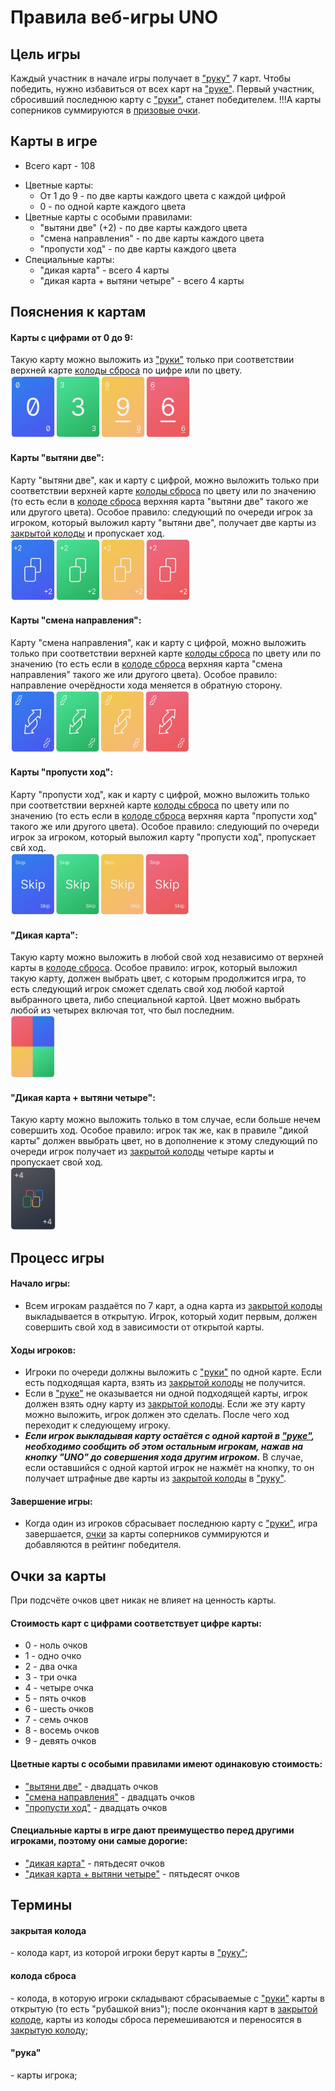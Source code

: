 # Правила веб-игры UNO

## Цель игры
Каждый участник в начале игры получает в ["руку"](#рука) 7 карт. Чтобы победить, нужно избавиться от всех карт на ["руке"](#рука). Первый участник, сбросивший последнюю карту с ["руки"](#рука), станет победителем. !!!А карты соперников суммируются в [призовые очки](#очки-за-карты).


## Карты в игре
* Всего карт - 108
<!-- Добавить картинки для карт? -->
<!-- Добавить плашки каждого цвета -->
* Цветные карты:
    * От 1 до 9 - по две карты каждого цвета с каждой цифрой
    * 0 - по одной карте каждого цвета
* Цветные карты с особыми правилами:
    * "вытяни две" (+2) - по две карты каждого цвета
    * "смена направления" - по две карты каждого цвета
    * "пропусти ход" - по две карты каждого цвета
* Специальные карты:
    * "дикая карта" - всего 4 карты
    * "дикая карта + вытяни четыре" - всего 4 карты


## Пояснения к картам
#### Карты с цифрами от 0 до 9:
Такую карту можно выложить из ["руки"](#рука) только при соответствии верхней карте [колоды сброса](#колода-сброса) по цифре или по цвету.<br>
<img src="./img/colors.jpg" height="100"><br>

#### Карты "вытяни две":
Карту "вытяни две", как и карту с цифрой, можно выложить только при соответствии верхней карте [колоды сброса](#колода-сброса) по цвету или по значению (то есть если в [колоде сброса](#колода-сброса) верхняя карта "вытяни две" такого же или другого цвета).
Особое правило: следующий по очереди игрок за игроком, который выложил карту "вытяни две", получает две карты из [закрытой колоды](#закрытая-колода) и пропускает ход.<br>
<img src="./img/draw-two.jpg" height="100"><br>

#### Карты "смена направления":
Карту "смена направления", как и карту с цифрой, можно выложить только при соответствии верхней карте [колоды сброса](#колода-сброса) по цвету или по значению (то есть если в [колоде сброса](#колода-сброса) верхняя карта "смена направления" такого же или другого цвета).
Особое правило: направление очерёдности хода меняется в обратную сторону.<br>
<img src="./img/reverse.jpg" height="100"><br>

#### Карты "пропусти ход":
Карту "пропусти ход", как и карту с цифрой, можно выложить только при соответствии верхней карте [колоды сброса](#колода-сброса) по цвету или по значению (то есть если в [колоде сброса](#колода-сброса) верхняя карта "пропусти ход" такого же или другого цвета).
Особое правило: следующий по очереди игрок за игроком, который выложил карту "пропусти ход", пропускает свй ход.<br>
<img src="./img/skip.jpg" height="100"><br>

#### "Дикая карта":
Такую карту можно выложить в любой свой ход независимо от верхней карты в [колоде сброса](#колода-сброса).
Особое правило: игрок, который выложил такую карту, должен выбрать цвет, с которым продолжится игра, то есть следующий игрок сможет сделать свой ход любой картой выбранного цвета, либо специальной картой. Цвет можно выбрать любой из четырех включая тот, что был последним.<br>
<img src="./img/wild.jpg" height="100"><br>

#### "Дикая карта + вытяни четыре":
Такую карту можно выложить только в том случае, если больше нечем совершить ход.
Особое правило: игрок так же, как в правиле "дикой карты" должен ввыбрать цвет, но в дополнение к этому следующий по очереди игрок получает из [закрытой колоды](#закрытая-колода) четыре карты и пропускает свой ход.<br>
<img src="./img/wild-draw-four.jpg" height="100">


## Процесс игры
#### Начало игры:
- Всем игрокам раздаётся по 7 карт, а одна карта из [закрытой колоды](#закрытая-колода) выкладывается в открытую. Игрок, который ходит первым, должен совершить свой ход в зависимости от открытой карты.

#### Ходы игроков:
- Игроки по очереди должны выложить с ["руки"](#рука) по одной карте. Если есть подходящая карта, взять из [закрытой колоды](#закрытая-колода) не получится.
- Если в ["руке"](#рука) не оказывается ни одной подходящей карты, игрок должен взять одну карту из [закрытой колоды](#закрытая-колода). Если же эту карту можно выложить, игрок должен это сделать. После чего ход переходит к следующему игроку.
- ***Если игрок выкладывая карту остаётся с одной картой в ["руке"](#рука), необходимо сообщить об этом остальным игрокам, нажав на кнопку "UNO" до совершения хода другим игроком.*** В случае, если оставшийся с одной картой игрок не нажмёт на кнопку, то он получает штрафные две карты из [закрытой колоды](#закрытая-колода) в ["руку"](#рука).

#### Завершение игры:
- Когда один из игроков сбрасывает последнюю карту с ["руки"](#рука), игра завершается, [очки](#очки-за-карты) за карты соперников суммируются и добавляются в рейтинг победителя.


## Очки за карты
При подсчёте очков цвет никак не влияет на ценность карты.
#### Стоимость карт с цифрами соответствует цифре карты:
* 0 - ноль очков
* 1 - одно очко
* 2 - два очка
* 3 - три очка
* 4 - четыре очка
* 5 - пять очков
* 6 - шесть очков
* 7 - семь очков
* 8 - восемь очков
* 9 - девять очков

#### Цветные карты с особыми правилами имеют одинаковую стоимость:
* ["вытяни две"](#карты-вытяни-две) - двадцать очков
* ["смена направления"](#карты-смена-направления) - двадцать очков
* ["пропусти ход"](#карты-пропусти-ход) - двадцать очков

#### Специальные карты в игре дают преимущество перед другими игроками, поэтому они самые дорогие:
* ["дикая карта"](#дикая-карта) - пятьдесят очков
* ["дикая карта + вытяни четыре"](#дикая-карта--вытяни-четыре) - пятьдесят очков


## Термины
#### закрытая колода
\- колода карт, из которой игроки берут карты в ["руку"](#рука);
#### колода сброса
\- колода, в которую игроки складывают сбрасываемые с ["руки"](#рука) карты в открытую (то есть "рубашкой вниз"); после окончания карт в [закрытой колоде](#закрытая-колода), карты из колоды сброса перемешиваются и переносятся в [закрытую колоду](#закрытая-колода);
#### "рука"
\- карты игрока;
